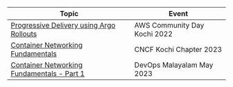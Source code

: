 

| Topic | Event 
|-------|------
| [Progressive Delivery using Argo Rollouts](./acd-kochi-29oct222/README.md) | AWS Community Day Kochi 2022
| [Container Networking Fundamentals](./cncf-kochi-29apr2023/README.md) | CNCF Kochi Chapter 2023
| [Container Networking Fundamentals - Part 1 ](./devops-malayalam-25may2023/README.md) | DevOps Malayalam May 2023
